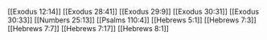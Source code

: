 [[Exodus 12:14]]
[[Exodus 28:41]]
[[Exodus 29:9]]
[[Exodus 30:31]]
[[Exodus 30:33]]
[[Numbers 25:13]]
[[Psalms 110:4]]
[[Hebrews 5:1]]
[[Hebrews 7:3]]
[[Hebrews 7:7]]
[[Hebrews 7:17]]
[[Hebrews 8:1]]
